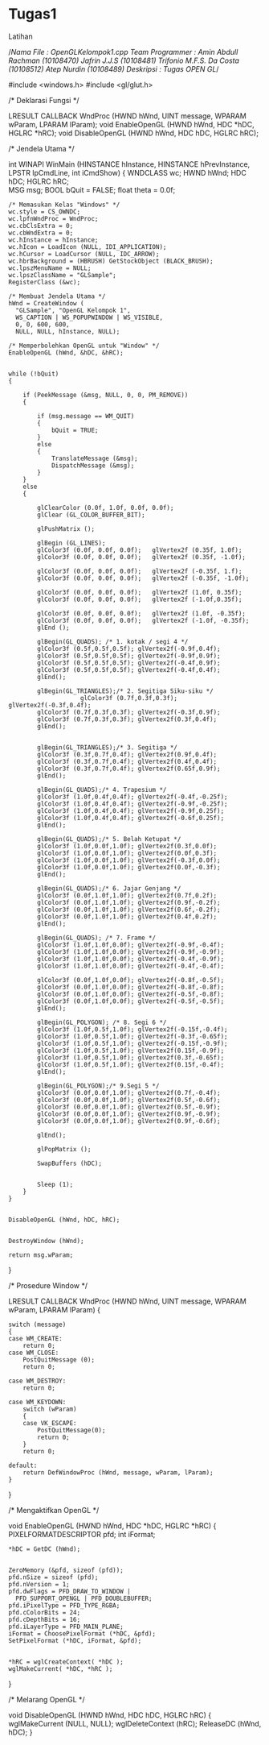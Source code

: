 Tugas1
======

Latihan

/*Nama File       : OpenGLKelompok1.cpp
  Team Programmer : Amin Abdull Rachman (10108470)
                    Jafrin J.J.S (10108481)
                    Trifonio M.F.S. Da Costa (10108512)
         	        Atep Nurdin (10108489)
  Deskripsi       : Tugas OPEN GL*/

#include <windows.h>
#include <gl/glut.h>

/* Deklarasi Fungsi */

LRESULT CALLBACK WndProc (HWND hWnd, UINT message,
WPARAM wParam, LPARAM lParam);
void EnableOpenGL (HWND hWnd, HDC *hDC, HGLRC *hRC);
void DisableOpenGL (HWND hWnd, HDC hDC, HGLRC hRC);


/* Jendela Utama */

int WINAPI WinMain (HINSTANCE hInstance,
                    HINSTANCE hPrevInstance,
                    LPSTR lpCmdLine,
                    int iCmdShow)
{
    WNDCLASS wc;
    HWND hWnd;
    HDC hDC;
    HGLRC hRC;        
    MSG msg;
    BOOL bQuit = FALSE;
    float theta = 0.0f;

    /* Memasukan Kelas "Windows" */
    wc.style = CS_OWNDC;
    wc.lpfnWndProc = WndProc;
    wc.cbClsExtra = 0;
    wc.cbWndExtra = 0;
    wc.hInstance = hInstance;
    wc.hIcon = LoadIcon (NULL, IDI_APPLICATION);
    wc.hCursor = LoadCursor (NULL, IDC_ARROW);
    wc.hbrBackground = (HBRUSH) GetStockObject (BLACK_BRUSH);
    wc.lpszMenuName = NULL;
    wc.lpszClassName = "GLSample";
    RegisterClass (&wc);

    /* Membuat Jendela Utama */
    hWnd = CreateWindow (
      "GLSample", "OpenGL Kelompok 1", 
      WS_CAPTION | WS_POPUPWINDOW | WS_VISIBLE,
      0, 0, 600, 600,
      NULL, NULL, hInstance, NULL);

    /* Memperbolehkan OpenGL untuk "Window" */
    EnableOpenGL (hWnd, &hDC, &hRC);

   
    while (!bQuit)
    {
        
        if (PeekMessage (&msg, NULL, 0, 0, PM_REMOVE))
        {
            
            if (msg.message == WM_QUIT)
            {
                bQuit = TRUE;
            }
            else
            {
                TranslateMessage (&msg);
                DispatchMessage (&msg);
            }
        }
        else
        {
                      
            glClearColor (0.0f, 1.0f, 0.0f, 0.0f);
            glClear (GL_COLOR_BUFFER_BIT);

            glPushMatrix ();
            
            glBegin (GL_LINES);
            glColor3f (0.0f, 0.0f, 0.0f);   glVertex2f (0.35f, 1.0f);
            glColor3f (0.0f, 0.0f, 0.0f);   glVertex2f (0.35f, -1.0f);
            
            glColor3f (0.0f, 0.0f, 0.0f);   glVertex2f (-0.35f, 1.f);
            glColor3f (0.0f, 0.0f, 0.0f);   glVertex2f (-0.35f, -1.0f);
            
            glColor3f (0.0f, 0.0f, 0.0f);   glVertex2f (1.0f, 0.35f);
            glColor3f (0.0f, 0.0f, 0.0f);   glVertex2f (-1.0f,0.35f);
            
            glColor3f (0.0f, 0.0f, 0.0f);   glVertex2f (1.0f, -0.35f);
            glColor3f (0.0f, 0.0f, 0.0f);   glVertex2f (-1.0f, -0.35f);
            glEnd ();
            
            glBegin(GL_QUADS); /* 1. kotak / segi 4 */
            glColor3f (0.5f,0.5f,0.5f); glVertex2f(-0.9f,0.4f);
            glColor3f (0.5f,0.5f,0.5f); glVertex2f(-0.9f,0.9f);
            glColor3f (0.5f,0.5f,0.5f); glVertex2f(-0.4f,0.9f);
            glColor3f (0.5f,0.5f,0.5f); glVertex2f(-0.4f,0.4f);
            glEnd();
            
            glBegin(GL_TRIANGLES);/* 2. Segitiga Siku-siku */
                        glColor3f (0.7f,0.3f,0.3f); glVertex2f(-0.3f,0.4f);
            glColor3f (0.7f,0.3f,0.3f); glVertex2f(-0.3f,0.9f);
            glColor3f (0.7f,0.3f,0.3f); glVertex2f(0.3f,0.4f);
            glEnd();

            
            glBegin(GL_TRIANGLES);/* 3. Segitiga */
            glColor3f (0.3f,0.7f,0.4f); glVertex2f(0.9f,0.4f);
            glColor3f (0.3f,0.7f,0.4f); glVertex2f(0.4f,0.4f);
            glColor3f (0.3f,0.7f,0.4f); glVertex2f(0.65f,0.9f);
            glEnd();
                 
            glBegin(GL_QUADS);/* 4. Trapesium */
            glColor3f (1.0f,0.4f,0.4f); glVertex2f(-0.4f,-0.25f);
            glColor3f (1.0f,0.4f,0.4f); glVertex2f(-0.9f,-0.25f);
            glColor3f (1.0f,0.4f,0.4f); glVertex2f(-0.9f,0.25f);
            glColor3f (1.0f,0.4f,0.4f); glVertex2f(-0.6f,0.25f);
            glEnd();   
                   
            glBegin(GL_QUADS);/* 5. Belah Ketupat */
            glColor3f (1.0f,0.0f,1.0f); glVertex2f(0.3f,0.0f);
            glColor3f (1.0f,0.0f,1.0f); glVertex2f(0.0f,0.3f);
            glColor3f (1.0f,0.0f,1.0f); glVertex2f(-0.3f,0.0f);
            glColor3f (1.0f,0.0f,1.0f); glVertex2f(0.0f,-0.3f);
            glEnd();
            
            glBegin(GL_QUADS);/* 6. Jajar Genjang */
            glColor3f (0.0f,1.0f,1.0f); glVertex2f(0.7f,0.2f);
            glColor3f (0.0f,1.0f,1.0f); glVertex2f(0.9f,-0.2f);
            glColor3f (0.0f,1.0f,1.0f); glVertex2f(0.6f,-0.2f);
            glColor3f (0.0f,1.0f,1.0f); glVertex2f(0.4f,0.2f);
            glEnd();
                       
            glBegin(GL_QUADS); /* 7. Frame */
            glColor3f (1.0f,1.0f,0.0f); glVertex2f(-0.9f,-0.4f);
            glColor3f (1.0f,1.0f,0.0f); glVertex2f(-0.9f,-0.9f);
            glColor3f (1.0f,1.0f,0.0f); glVertex2f(-0.4f,-0.9f);
            glColor3f (1.0f,1.0f,0.0f); glVertex2f(-0.4f,-0.4f);
            
            glColor3f (0.0f,1.0f,0.0f); glVertex2f(-0.8f,-0.5f);
            glColor3f (0.0f,1.0f,0.0f); glVertex2f(-0.8f,-0.8f);
            glColor3f (0.0f,1.0f,0.0f); glVertex2f(-0.5f,-0.8f);
            glColor3f (0.0f,1.0f,0.0f); glVertex2f(-0.5f,-0.5f);
            glEnd();
                       
            glBegin(GL_POLYGON); /* 8. Segi 6 */
            glColor3f (1.0f,0.5f,1.0f); glVertex2f(-0.15f,-0.4f);
            glColor3f (1.0f,0.5f,1.0f); glVertex2f(-0.3f,-0.65f);
            glColor3f (1.0f,0.5f,1.0f); glVertex2f(-0.15f,-0.9f);
            glColor3f (1.0f,0.5f,1.0f); glVertex2f(0.15f,-0.9f);
            glColor3f (1.0f,0.5f,1.0f); glVertex2f(0.3f,-0.65f);
            glColor3f (1.0f,0.5f,1.0f); glVertex2f(0.15f,-0.4f);
            glEnd();
            
            glBegin(GL_POLYGON);/* 9.Segi 5 */
            glColor3f (0.0f,0.0f,1.0f); glVertex2f(0.7f,-0.4f);
            glColor3f (0.0f,0.0f,1.0f); glVertex2f(0.5f,-0.6f);
            glColor3f (0.0f,0.0f,1.0f); glVertex2f(0.5f,-0.9f);
            glColor3f (0.0f,0.0f,1.0f); glVertex2f(0.9f,-0.9f);
            glColor3f (0.0f,0.0f,1.0f); glVertex2f(0.9f,-0.6f);
            
            glEnd();
            
            glPopMatrix ();

            SwapBuffers (hDC);

            
            Sleep (1);
        }
    }

    
    DisableOpenGL (hWnd, hDC, hRC);

    
    DestroyWindow (hWnd);

    return msg.wParam;
}


/* Prosedure Window */

LRESULT CALLBACK WndProc (HWND hWnd, UINT message,
                          WPARAM wParam, LPARAM lParam)
{

    switch (message)
    {
    case WM_CREATE:
        return 0;
    case WM_CLOSE:
        PostQuitMessage (0);
        return 0;

    case WM_DESTROY:
        return 0;

    case WM_KEYDOWN:
        switch (wParam)
        {
        case VK_ESCAPE:
            PostQuitMessage(0);
            return 0;
        }
        return 0;

    default:
        return DefWindowProc (hWnd, message, wParam, lParam);
    }
}


/* Mengaktifkan OpenGL */

void EnableOpenGL (HWND hWnd, HDC *hDC, HGLRC *hRC)
{
    PIXELFORMATDESCRIPTOR pfd;
    int iFormat;

    
    *hDC = GetDC (hWnd);

   
    ZeroMemory (&pfd, sizeof (pfd));
    pfd.nSize = sizeof (pfd);
    pfd.nVersion = 1;
    pfd.dwFlags = PFD_DRAW_TO_WINDOW | 
      PFD_SUPPORT_OPENGL | PFD_DOUBLEBUFFER;
    pfd.iPixelType = PFD_TYPE_RGBA;
    pfd.cColorBits = 24;
    pfd.cDepthBits = 16;
    pfd.iLayerType = PFD_MAIN_PLANE;
    iFormat = ChoosePixelFormat (*hDC, &pfd);
    SetPixelFormat (*hDC, iFormat, &pfd);

    
    *hRC = wglCreateContext( *hDC );
    wglMakeCurrent( *hDC, *hRC );

}


/* Melarang OpenGL */

void DisableOpenGL (HWND hWnd, HDC hDC, HGLRC hRC)
{
    wglMakeCurrent (NULL, NULL);
    wglDeleteContext (hRC);
    ReleaseDC (hWnd, hDC);
}
